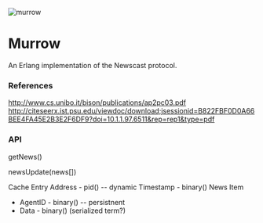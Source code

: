 ![murrow](http://www-tc.pbs.org/wnet/americanmasters/files/2008/09/286_murrow_intro.jpg)

Murrow
======

An Erlang implementation of the Newscast protocol.

### References

http://www.cs.unibo.it/bison/publications/ap2pc03.pdf
http://citeseerx.ist.psu.edu/viewdoc/download;jsessionid=B822FBF0D0A66BEE4FA45E2B3E2F6DF9?doi=10.1.1.97.6511&rep=rep1&type=pdf

### API

getNews()

newsUpdate(news[])

Cache Entry
Address - pid() -- dynamic
Timestamp - binary()
News Item
 - AgentID - binary() -- persistnent
 - Data - binary() (serialized term?)
